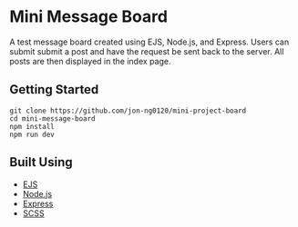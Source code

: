 # Mini Message Board

A test message board created using EJS, Node.js, and Express. Users can submit submit a post and have the request be sent back to the server. All posts are then displayed in the index page.

## Getting Started

```
git clone https://github.com/jon-ng0120/mini-project-board
cd mini-message-board
npm install
npm run dev
```

## Built Using

- [EJS](https://ejs.co/)
- [Node.js](https://nodejs.org/en)
- [Express](https://expressjs.com/)
- [SCSS](https://sass-lang.com/documentation/syntax)
